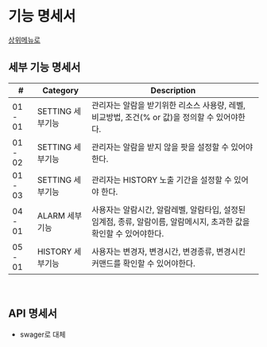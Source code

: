 # 기능 명세서
[상위메뉴로](./README.md)
## 세부 기능 명세서
\# | Category | Description
--- | --- |---
01 - 01 | SETTING 세부기능 | 관리자는 알람을 받기위한 리소스 사용량, 레벨, 비교방법, 조건(% or 값)을 정의할 수 있어야한다.
01 - 02 | SETTING 세부기능 | 관리자는 알람을 받지 않을 팟을 설정할 수 있어야한다.
01 - 03 | SETTING 세부기능 | 관리자는 HISTORY 노출 기간을 설정할 수 있어야 한다.
04 - 01 | ALARM 세부기능 | 사용자는 알람시간, 알람레벨, 알람타입, 설정된 임계점, 종류, 알람이름, 알람메시지, 초과한 값을 확인할 수 있어야한다.
05 - 01 | HISTORY 세부기능 | 사용자는 변경자, 변경시간, 변경종류, 변경시킨 커맨드를 확인할 수 있어야한다.

<br>

## API 명세서
- swager로 대체